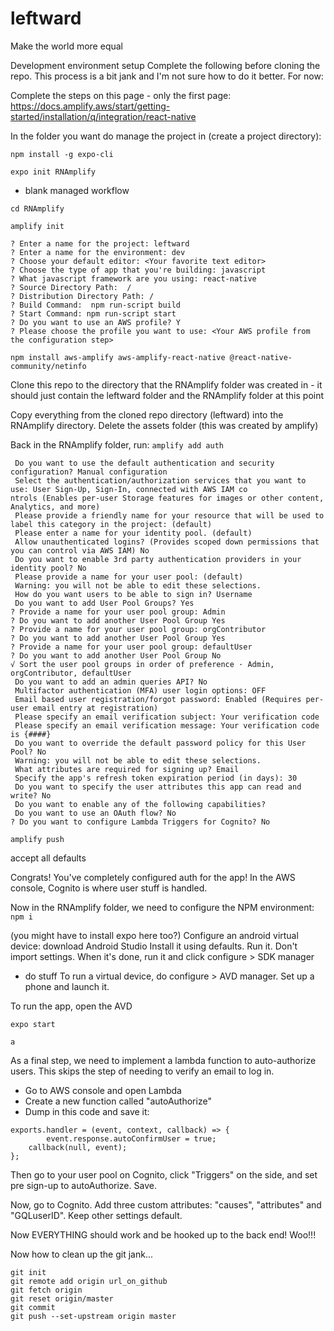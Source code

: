 # leftward

Make the world more equal

Development environment setup
Complete the following before cloning the repo. This process is a bit jank and I'm not sure how to do it better. For now:

Complete the steps on this page - only the first page: https://docs.amplify.aws/start/getting-started/installation/q/integration/react-native

In the folder you want do manage the project in (create a project directory):

`npm install -g expo-cli `

`expo init RNAmplify`

- blank managed workflow

`cd RNAmplify`

`amplify init`

```
? Enter a name for the project: leftward
? Enter a name for the environment: dev
? Choose your default editor: <Your favorite text editor>
? Choose the type of app that you're building: javascript
? What javascript framework are you using: react-native
? Source Directory Path:  /
? Distribution Directory Path: /
? Build Command:  npm run-script build
? Start Command: npm run-script start
? Do you want to use an AWS profile? Y
? Please choose the profile you want to use: <Your AWS profile from the configuration step>
```

`npm install aws-amplify aws-amplify-react-native @react-native-community/netinfo`

Clone this repo to the directory that the RNAmplify folder was created in - it should just contain the leftward folder and the RNAmplify folder at this point

Copy everything from the cloned repo directory (leftward) into the RNAmplify directory.
Delete the assets folder (this was created by amplify)

Back in the RNAmplify folder, run:
`amplify add auth`

```
 Do you want to use the default authentication and security configuration? Manual configuration
 Select the authentication/authorization services that you want to use: User Sign-Up, Sign-In, connected with AWS IAM co
ntrols (Enables per-user Storage features for images or other content, Analytics, and more)
 Please provide a friendly name for your resource that will be used to label this category in the project: (default)
 Please enter a name for your identity pool. (default)
 Allow unauthenticated logins? (Provides scoped down permissions that you can control via AWS IAM) No
 Do you want to enable 3rd party authentication providers in your identity pool? No
 Please provide a name for your user pool: (default)
 Warning: you will not be able to edit these selections.
 How do you want users to be able to sign in? Username
 Do you want to add User Pool Groups? Yes
? Provide a name for your user pool group: Admin
? Do you want to add another User Pool Group Yes
? Provide a name for your user pool group: orgContributor
? Do you want to add another User Pool Group Yes
? Provide a name for your user pool group: defaultUser
? Do you want to add another User Pool Group No
√ Sort the user pool groups in order of preference · Admin, orgContributor, defaultUser
 Do you want to add an admin queries API? No
 Multifactor authentication (MFA) user login options: OFF
 Email based user registration/forgot password: Enabled (Requires per-user email entry at registration)
 Please specify an email verification subject: Your verification code
 Please specify an email verification message: Your verification code is {####}
 Do you want to override the default password policy for this User Pool? No
 Warning: you will not be able to edit these selections.
 What attributes are required for signing up? Email
 Specify the app's refresh token expiration period (in days): 30
 Do you want to specify the user attributes this app can read and write? No
 Do you want to enable any of the following capabilities?
 Do you want to use an OAuth flow? No
? Do you want to configure Lambda Triggers for Cognito? No
```

`amplify push`

accept all defaults

Congrats! You've completely configured auth for the app! In the AWS console, Cognito is where user stuff is handled.

Now in the RNAmplify folder, we need to configure the NPM environment:
`npm i`

(you might have to install expo here too?)
Configure an android virtual device:
download Android Studio
Install it using defaults. Run it. Don't import settings.
When it's done, run it and click configure > SDK manager

- do stuff
  To run a virtual device, do configure > AVD manager. Set up a phone and launch it.

To run the app, open the AVD

`expo start`

`a`

As a final step, we need to implement a lambda function to auto-authorize users. This skips the step of needing to verify an email to log in.

- Go to AWS console and open Lambda
- Create a new function called "autoAuthorize"
- Dump in this code and save it:

```
exports.handler = (event, context, callback) => {
        event.response.autoConfirmUser = true;
    callback(null, event);
};
```

Then go to your user pool on Cognito, click "Triggers" on the side, and set pre sign-up to autoAuthorize. Save.

Now, go to Cognito. Add three custom attributes: "causes", "attributes" and "GQLuserID". Keep other settings default.

Now EVERYTHING should work and be hooked up to the back end! Woo!!!

Now how to clean up the git jank...

```
git init
git remote add origin url_on_github
git fetch origin
git reset origin/master
git commit
git push --set-upstream origin master
```
